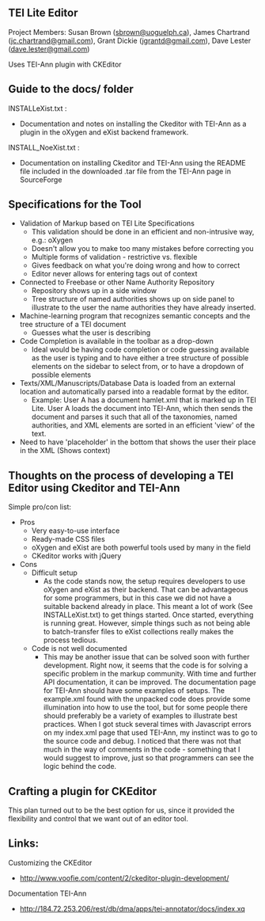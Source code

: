 TEI Lite Editor
----------
Project Members:
Susan Brown (sbrown@uoguelph.ca), James Chartrand (jc.chartrand@gmail.com), Grant Dickie (jgrantd@gmail.com), Dave Lester (dave.lester@gmail.com)


Uses TEI-Ann plugin with CKEditor

Guide to the docs/ folder
---
INSTALLeXist.txt : 
* Documentation and notes on installing the Ckeditor with TEI-Ann as a plugin in the oXygen and eXist backend framework. 

INSTALL_NoeXist.txt :
* Documentation on installing Ckeditor and TEI-Ann using the README file included in the downloaded .tar file from 
the TEI-Ann page in SourceForge

Specifications for the Tool
---
* Validation of Markup based on TEI Lite Specifications
	* This validation should be done in an efficient and non-intrusive way,
	e.g.: oXygen
	* Doesn't allow you to make too many mistakes before correcting you
	* Multiple forms of validation - restrictive vs. flexible 
	* Gives feedback on what you're doing wrong and how to correct
	* Editor never allows for entering tags out of context
* Connected to Freebase or other Name Authority Repository
	* Repository shows up in a side window
	* Tree structure of named authorities shows up on side panel
	to illustrate to the user the name authorities they have already
	inserted.
* Machine-learning program that recognizes semantic concepts and the tree
structure of a TEI document
	* Guesses what the user is describing 
* Code Completion is available in the toolbar as a drop-down
	* Ideal would be having code completion or code guessing available as the 
	user is typing and to have either a tree structure of possible elements on the 
	sidebar to select from, or to have a dropdown of possible elements
* Texts/XML/Manuscripts/Database Data is loaded from an external location and automatically
parsed into a readable format by the editor.
	* Example: User A has a document hamlet.xml that is marked up in TEI Lite. User A loads 
	the document into TEI-Ann, which then sends the document and parses it such that 
	all of the taxonomies, named authorities, and XML elements are sorted in an 
	efficient 'view' of the text.
* Need to have 'placeholder' in the bottom that shows the user their place in the XML (Shows context)


Thoughts on the process of developing a TEI Editor using Ckeditor and TEI-Ann
---

Simple pro/con list:

* Pros
	* Very easy-to-use interface
	* Ready-made CSS files
	* oXygen and eXist are both powerful tools used by many in the field
	* CKeditor works with jQuery
* Cons
	* Difficult setup 
		* As the code stands now, the setup requires developers to use oXygen and eXist
		as their backend. That can be advantageous for some programmers, but in this case
		we did not have a suitable backend already in place. This meant a lot of work (See
		INSTALLeXist.txt) to get things started. 
		Once started, everything is running great. However, simple things such as not being
		able to batch-transfer files to eXist collections really makes the process tedious.
	* Code is not well documented
		* This may be another issue that can be solved soon with further development. Right now, 
		it seems that the code is for solving a specific problem in the markup community. With 
		time and further API documentation, it can be improved.
		The documentation page for TEI-Ann should have some examples of setups. The example.xml 
		found with the unpacked code does provide some illumination into how to use the tool,
		but for some people there should preferably be a variety of examples to illustrate best
		practices.
		When I got stuck several times with Javascript errors on my index.xml page that used
		TEI-Ann, my instinct was to go to the source code and debug. I noticed that there was 
		not that much in the way of comments in the code - something that I would suggest to 
		improve, just so that programmers can see the logic behind the code.
	

Crafting a plugin for CKEditor
---

This plan turned out to be the best option for us, since it provided the flexibility and control
that we want out of an editor tool. 


Links:
---

Customizing the CKEditor 

* http://www.voofie.com/content/2/ckeditor-plugin-development/

Documentation TEI-Ann

* http://184.72.253.206/rest/db/dma/apps/tei-annotator/docs/index.xq



